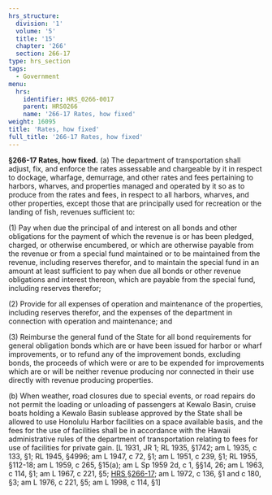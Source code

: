 ```yaml
---
hrs_structure:
  division: '1'
  volume: '5'
  title: '15'
  chapter: '266'
  section: 266-17
type: hrs_section
tags:
  - Government
menu:
  hrs:
    identifier: HRS_0266-0017
    parent: HRS0266
    name: '266-17 Rates, how fixed'
weight: 16095
title: 'Rates, how fixed'
full_title: '266-17 Rates, how fixed'
---
```

**§266-17 Rates, how fixed.** (a) The department of transportation shall adjust, fix, and enforce the rates assessable and chargeable by it in respect to dockage, wharfage, demurrage, and other rates and fees pertaining to harbors, wharves, and properties managed and operated by it so as to produce from the rates and fees, in respect to all harbors, wharves, and other properties, except those that are principally used for recreation or the landing of fish, revenues sufficient to:

(1) Pay when due the principal of and interest on all bonds and other obligations for the payment of which the revenue is or has been pledged, charged, or otherwise encumbered, or which are otherwise payable from the revenue or from a special fund maintained or to be maintained from the revenue, including reserves therefor, and to maintain the special fund in an amount at least sufficient to pay when due all bonds or other revenue obligations and interest thereon, which are payable from the special fund, including reserves therefor;

(2) Provide for all expenses of operation and maintenance of the properties, including reserves therefor, and the expenses of the department in connection with operation and maintenance; and

(3) Reimburse the general fund of the State for all bond requirements for general obligation bonds which are or have been issued for harbor or wharf improvements, or to refund any of the improvement bonds, excluding bonds, the proceeds of which were or are to be expended for improvements which are or will be neither revenue producing nor connected in their use directly with revenue producing properties.

(b) When weather, road closures due to special events, or road repairs do not permit the loading or unloading of passengers at Kewalo Basin, cruise boats holding a Kewalo Basin sublease approved by the State shall be allowed to use Honolulu Harbor facilities on a space available basis, and the fees for the use of facilities shall be in accordance with the Hawaii administrative rules of the department of transportation relating to fees for use of facilities for private gain. [L 1931, JR 1; RL 1935, §1742; am L 1935, c 133, §1; RL 1945, §4996; am L 1947, c 72, §1; am L 1951, c 239, §1; RL 1955, §112-18; am L 1959, c 265, §15(a); am L Sp 1959 2d, c 1, §§14, 26; am L 1963, c 114, §1; am L 1967, c 221, §5; [HRS §266-17](/title-15/chapter-266/section-266-17/); am L 1972, c 136, §1 and c 180, §3; am L 1976, c 221, §5; am L 1998, c 114, §1]